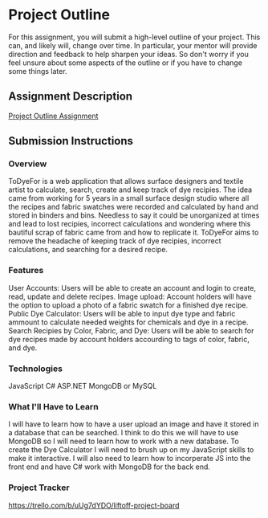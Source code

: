 # Project Outline
For this assignment, you will submit a high-level outline of your project. This can, and likely will, change over time. In particular, your mentor will provide direction and feedback to help sharpen your ideas. So don't worry if you feel unsure about some aspects of the outline or if you have to change some things later.

## Assignment Description
[Project Outline Assignment](https://education.launchcode.org/liftoff/modules/assignments/project-outline)

## Submission Instructions

### Overview

ToDyeFor is a web application that allows surface designers and textile artist to calculate, search, create and keep track of dye recipies.  The idea came from working  for 5 years in a small surface design studio where all the recipes and fabric swatches were recorded and calculated by hand and stored in binders and bins. Needless to say it could be unorganized at times and lead to lost recipies, incorrect calculations and wondering where this bautiful scrap of fabric came from and how to replicate it.  ToDyeFor aims to remove the headache of keeping track of dye recipies, incorrect calculations, and searching for a desired recipe. 


### Features
 
 User Accounts: Users will be able to create an account and login to create, read, update and delete recipes. 
 Image upload:  Account holders will have the option to upload a photo of a fabric swatch for a finished dye recipe.
 Public Dye Calculator: Users will be able to input dye type and fabric ammount to calculate needed weights for chemicals and dye in a recipe. 
 Search Recipies by Color, Fabric, and Dye: Users will be able to search for dye recipes made by account holders accourding to tags of color, fabric, and dye.
 
### Technologies

JavaScript
C#
ASP.NET
MongoDB or MySQL


### What I'll Have to Learn

I will have to learn how to have a user upload an image and have it stored in a database that can be searched.  I think to do this we will have to use MongoDB so I will need to learn how to work with a new database.  To create the Dye Calculator I will need to brush up on my JavaScript skills to make it interactive. I will also need to learn how to incorperate JS into the front end and have C# work with MongoDB for the back end. 

### Project Tracker
https://trello.com/b/uUg7dYDO/liftoff-project-board
